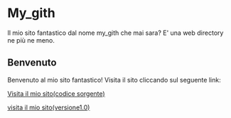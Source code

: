  # My_gith
 Il mio sito fantastico dal nome my_gith che mai sara?
 E' una web directory ne più ne meno.

  ## Benvenuto
 Benvenuto al mio sito fantastico! Visita il sito cliccando sul seguente link:

[Visita il mio sito(codice sorgente)](https://github.com/jacopo-jack/my_gith/blob/main/github/index.html)

[visita il mio sito(versione1.0)](https://myghitdirectory.netlify.app/)
